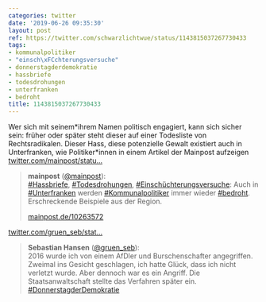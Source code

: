 ```yaml
---
categories: twitter
date: '2019-06-26 09:35:30'
layout: post
ref: https://twitter.com/schwarzlichtwue/status/1143815037267730433
tags:
- kommunalpolitiker
- "einsch\xFCchterungsversuche"
- donnerstagderdemokratie
- hassbriefe
- todesdrohungen
- unterfranken
- bedroht
title: 1143815037267730433
---
```

Wer sich mit seinem\*ihrem Namen politisch engagiert, kann sich sicher sein: früher oder später steht dieser auf einer Todesliste von Rechtsradikalen. Dieser Hass, diese potenzielle Gewalt existiert auch in Unterfranken, wie Politiker\*innen in einem Artikel der Mainpost aufzeigen [twitter.com/mainpost/statu…](https://twitter.com/mainpost/status/1143806103718731776)
> <b>mainpost</b> ([@mainpost](https://twitter.com/mainpost)):  
>[#Hassbriefe](/t/hassbriefe), [#Todesdrohungen](/t/todesdrohungen), [#Einschüchterungsversuche](/t/einschüchterungsversuche): Auch in [#Unterfranken](/t/unterfranken) werden [#Kommunalpolitiker](/t/kommunalpolitiker) immer wieder [#bedroht](/t/bedroht). Erschreckende Beispiele aus der Region.  
>  
>[mainpost.de/10263572](http://mainpost.de/10263572)  


[twitter.com/gruen_seb/stat…](https://twitter.com/gruen_seb/status/1144162200841596928?s=19)
> <b>Sebastian Hansen</b> ([@gruen_seb](https://twitter.com/gruen_seb)):  
>2016 wurde ich von einem AfDler und Burschenschafter angegriffen. Zweimal ins Gesicht geschlagen, ich hatte Glück, dass ich nicht verletzt wurde. Aber dennoch war es ein Angriff. Die Staatsanwaltschaft stellte das Verfahren später ein. [#DonnerstagderDemokratie](/t/donnerstagderdemokratie)  

